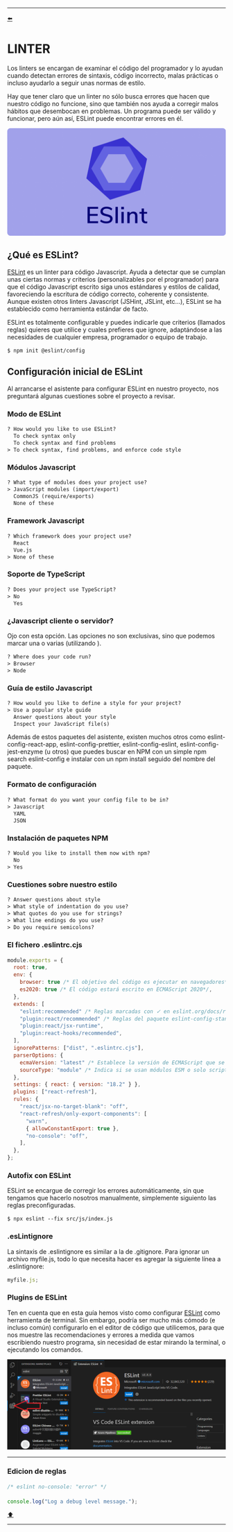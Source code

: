 <hr>
<a name="top"></a>

[⬅️](../../README.md#head1234)

# LINTER

Los linters se encargan de examinar el código del programador y lo ayudan cuando detectan errores de sintaxis, código incorrecto, malas prácticas o incluso ayudarlo a seguir unas normas de estilo.

Hay que tener claro que un linter no sólo busca errores que hacen que nuestro código no funcione, sino que también nos ayuda a corregir malos hábitos que desembocan en problemas. Un programa puede ser válido y funcionar, pero aún así, ESLint puede encontrar errores en él.

<p align="center">
  <img width="" height="" src="../assets/public/Eslint.png">
</p>

## ¿Qué es ESLint?

[ESLint](https://eslint.org) es un linter para código Javascript. Ayuda a detectar que se cumplan unas ciertas normas y criterios (personalizables por el programador) para que el código Javascript escrito siga unos estándares y estilos de calidad, favoreciendo la escritura de código correcto, coherente y consistente. Aunque existen otros linters Javascript (JSHint, JSLint, etc...), ESLint se ha establecido como herramienta estándar de facto.

ESLint es totalmente configurable y puedes indicarle que criterios (llamados reglas) quieres que utilice y cuales prefieres que ignore, adaptándose a las necesidades de cualquier empresa, programador o equipo de trabajo.

```
$ npm init @eslint/config
```

## Configuración inicial de ESLint

Al arrancarse el asistente para configurar ESLint en nuestro proyecto, nos preguntará algunas cuestiones sobre el proyecto a revisar.

### Modo de ESLint

```
? How would you like to use ESLint?
  To check syntax only
  To check syntax and find problems
> To check syntax, find problems, and enforce code style
```

### Módulos Javascript

```
? What type of modules does your project use?
> JavaScript modules (import/export)
  CommonJS (require/exports)
  None of these
```

### Framework Javascript

```
? Which framework does your project use?
  React
  Vue.js
> None of these
```

### Soporte de TypeScript

```
? Does your project use TypeScript?
> No
  Yes
```

### ¿Javascript cliente o servidor?

Ojo con esta opción. Las opciones no son exclusivas, sino que podemos marcar una o varias (utilizando ).

```
? Where does your code run?
> Browser
> Node
```

### Guía de estilo Javascript

```
? How would you like to define a style for your project?
> Use a popular style guide
  Answer questions about your style
  Inspect your JavaScript file(s)
```

Además de estos paquetes del asistente, existen muchos otros como eslint-config-react-app, eslint-config-prettier, eslint-config-eslint, eslint-config-jest-enzyme (u otros) que puedes buscar en NPM con un simple npm search eslint-config e instalar con un npm install seguido del nombre del paquete.

### Formato de configuración

```
? What format do you want your config file to be in?
> Javascript
  YAML
  JSON
```

### Instalación de paquetes NPM

```
? Would you like to install them now with npm?
  No
> Yes
```

### Cuestiones sobre nuestro estilo

```
? Answer questions about style
> What style of indentation do you use?
> What quotes do you use for strings?
> What line endings do you use?
> Do you require semicolons?
```

### El fichero .eslintrc.cjs

```cjs
module.exports = {
  root: true,
  env: {
    browser: true /* El objetivo del código es ejecutar en navegadores*/,
    es2020: true /* El código estará escrito en ECMAScript 2020*/,
  },
  extends: [
    "eslint:recommended" /* Reglas marcadas con ✓ en eslint.org/docs/rules/ */,
    "plugin:react/recommended" /* Reglas del paquete eslint-config-standard */,
    "plugin:react/jsx-runtime",
    "plugin:react-hooks/recommended",
  ],
  ignorePatterns: ["dist", ".eslintrc.cjs"],
  parserOptions: {
    ecmaVersion: "latest" /* Establece la versión de ECMAScript que se usará */,
    sourceType: "module" /* Indica si se usan módulos ESM o solo scripts */,
  },
  settings: { react: { version: "18.2" } },
  plugins: ["react-refresh"],
  rules: {
    "react/jsx-no-target-blank": "off",
    "react-refresh/only-export-components": [
      "warn",
      { allowConstantExport: true },
      "no-console": "off",
    ],
  },
};
```

### Autofix con ESLint

ESLint se encargue de corregir los errores automáticamente, sin que tengamos que hacerlo nosotros manualmente, simplemente siguiento las reglas preconfiguradas.

```
$ npx eslint --fix src/js/index.js

```

### .esLintignore

La sintaxis de .eslintignore es similar a la de .gitignore. Para ignorar un archivo myfile.js, todo lo que necesita hacer es agregar la siguiente línea a .eslintignore:

```js
myfile.js;
```

### Plugins de ESLint

Ten en cuenta que en esta guía hemos visto como configurar [ESLint](https://marketplace.visualstudio.com/items?itemName=dbaeumer.vscode-eslint) como herramienta de terminal. Sin embargo, podría ser mucho más cómodo (e incluso común) configurarlo en el editor de código que utilicemos, para que nos muestre las recomendaciones y errores a medida que vamos escribiendo nuestro programa, sin necesidad de estar mirando la terminal, o ejecutando los comandos.

<p align="center">
  <img width="" height="" src="../assets/public/ESlint-Complementos.png">
</p>
<hr>

### Edicion de reglas

```js
/* eslint no-console: "error" */

console.log("Log a debug level message.");
```

[⬆️](#top)

<hr>

